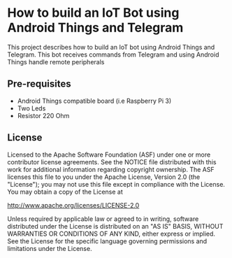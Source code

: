 How to build an IoT Bot using Android Things and Telegram
=====================================

This project describes how to build an IoT bot using Android Things and Telegram. This bot receives commands from Telegram
and using Android Things handle remote peripherals


Pre-requisites
--------------

- Android Things compatible board (i.e Raspberry Pi 3)
- Two Leds
- Resistor 220 Ohm


License
-------

Licensed to the Apache Software Foundation (ASF) under one or more contributor
license agreements.  See the NOTICE file distributed with this work for
additional information regarding copyright ownership.  The ASF licenses this
file to you under the Apache License, Version 2.0 (the "License"); you may not
use this file except in compliance with the License.  You may obtain a copy of
the License at

  http://www.apache.org/licenses/LICENSE-2.0

Unless required by applicable law or agreed to in writing, software
distributed under the License is distributed on an "AS IS" BASIS, WITHOUT
WARRANTIES OR CONDITIONS OF ANY KIND, either express or implied.  See the
License for the specific language governing permissions and limitations under
the License.
